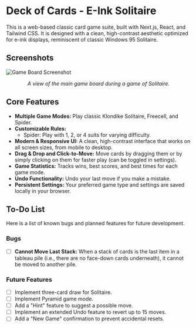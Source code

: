 # Deck of Cards - E-Ink Solitaire

This is a web-based classic card game suite, built with Next.js, React, and Tailwind CSS. It is designed with a clean, high-contrast aesthetic optimized for e-ink displays, reminiscent of classic Windows 95 Solitaire.

## Screenshots

![Game Board Screenshot](https://placehold.co/800x600.png?text=Solitaire+Game+Board)
*<p align="center">A view of the main game board during a game of Solitaire.</p>*

## Core Features

- **Multiple Game Modes:** Play classic Klondike Solitaire, Freecell, and Spider.
- **Customizable Rules:**
    - Spider: Play with 1, 2, or 4 suits for varying difficulty.
- **Modern & Responsive UI:** A clean, high-contrast interface that works on all screen sizes, from mobile to desktop.
- **Drag & Drop and Click-to-Move:** Move cards by dragging them or by simply clicking on them for faster play (can be toggled in settings).
- **Game Statistics:** Tracks wins, best scores, and best times for each game mode.
- **Undo Functionality:** Undo your last move if you make a mistake.
- **Persistent Settings:** Your preferred game type and settings are saved locally in your browser.

## To-Do List

Here is a list of known bugs and planned features for future development.

### Bugs
- [ ] **Cannot Move Last Stack:** When a stack of cards is the last item in a tableau pile (i.e., there are no face-down cards underneath), it cannot be moved to another pile.

### Future Features
- [ ] Implement three-card draw for Solitaire.
- [ ] Implement Pyramid game mode.
- [ ] Add a "Hint" feature to suggest a possible move.
- [ ] Implement an extended Undo feature to revert up to 15 moves.
- [ ] Add a "New Game" confirmation to prevent accidental resets.
